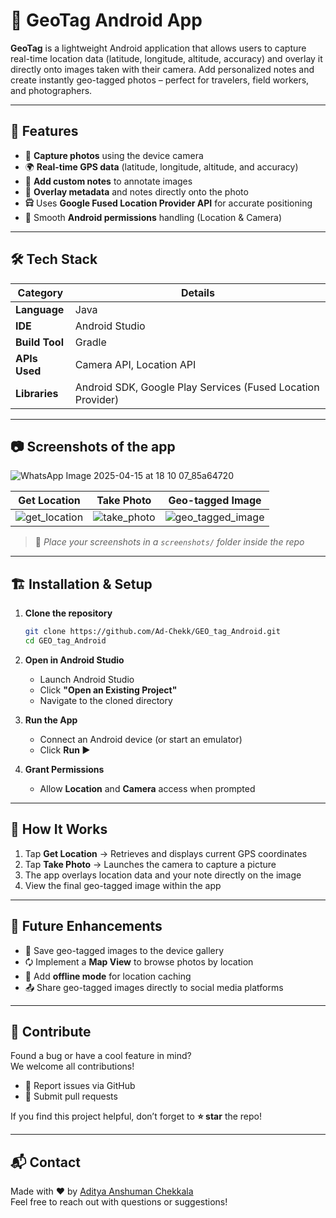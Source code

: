 # 📍 GeoTag Android App

**GeoTag** is a lightweight Android application that allows users to capture real-time location data (latitude, longitude, altitude, accuracy) and overlay it directly onto images taken with their camera. Add personalized notes and create instantly geo-tagged photos – perfect for travelers, field workers, and photographers.

---

## 🚀 Features

- 📸 **Capture photos** using the device camera  
- 🌍 **Real-time GPS data** (latitude, longitude, altitude, and accuracy)  
- 📝 **Add custom notes** to annotate images  
- 📌 **Overlay metadata** and notes directly onto the photo  
- 🛱 Uses **Google Fused Location Provider API** for accurate positioning  
- 🔐 Smooth **Android permissions** handling (Location & Camera)

---

## 🛠️ Tech Stack

| Category         | Details                                      |
|------------------|----------------------------------------------|
| **Language**     | Java                                         |
| **IDE**          | Android Studio                               |
| **Build Tool**   | Gradle                                       |
| **APIs Used**    | Camera API, Location API                     |
| **Libraries**    | Android SDK, Google Play Services (Fused Location Provider) |

---

## 📷 Screenshots of the app
![WhatsApp Image 2025-04-15 at 18 10 07_85a64720](https://github.com/user-attachments/assets/252e3d8b-5aa3-4b5d-8981-f8936d5792c6)


| Get Location | Take Photo | Geo-tagged Image |
|--------------|------------|------------------|
| ![get_location](screenshots/get_location.png) | ![take_photo](screenshots/take_photo.png) | ![geo_tagged_image](screenshots/geo_tagged_image.png) |

> 📝 *Place your screenshots in a `screenshots/` folder inside the repo*

---

## 🏗️ Installation & Setup

1. **Clone the repository**
   ```sh
   git clone https://github.com/Ad-Chekk/GEO_tag_Android.git
   cd GEO_tag_Android
   ```

2. **Open in Android Studio**  
   - Launch Android Studio  
   - Click **"Open an Existing Project"**  
   - Navigate to the cloned directory  

3. **Run the App**  
   - Connect an Android device (or start an emulator)  
   - Click **Run ▶️**

4. **Grant Permissions**  
   - Allow **Location** and **Camera** access when prompted

---

## 🎯 How It Works

1. Tap **Get Location** → Retrieves and displays current GPS coordinates  
2. Tap **Take Photo** → Launches the camera to capture a picture  
3. The app overlays location data and your note directly on the image  
4. View the final geo-tagged image within the app  

---

## 🔮 Future Enhancements

- 📀 Save geo-tagged images to the device gallery  
- 🗘️ Implement a **Map View** to browse photos by location  
- 📶 Add **offline mode** for location caching  
- 📤 Share geo-tagged images directly to social media platforms  

---

## 🤝 Contribute

Found a bug or have a cool feature in mind?  
We welcome all contributions!  
- 🥾 Report issues via GitHub  
- 🚀 Submit pull requests  

If you find this project helpful, don’t forget to **⭐ star** the repo!

---

## 📬 Contact

Made with ❤️ by [Aditya Anshuman Chekkala](https://github.com/Ad-Chekk)  
Feel free to reach out with questions or suggestions!

